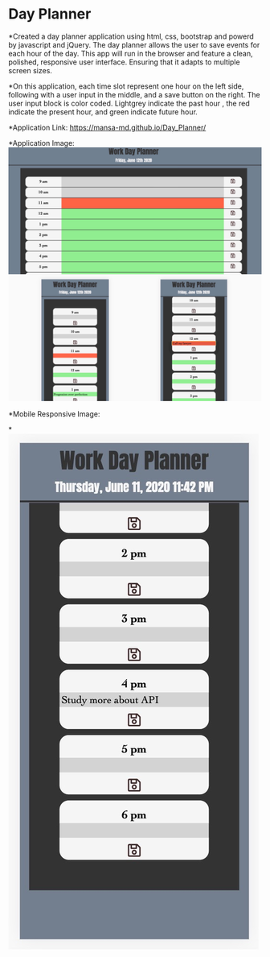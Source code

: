 # Day Planner

*Created a day planner application using html, css, bootstrap and powerd by javascript and jQuery. The day planner allows the user to save events for each hour of the day. This app will run in the browser and feature a clean, polished, responsive user interface. Ensuring that it adapts to multiple screen sizes.

*On this application, each time slot represent one hour on the left side, following with a user input in the middle, and a save button on the right. The user input block is color coded. Lightgrey indicate the past hour , the red indicate the present hour, and green indicate future hour.

*Application Link: https://mansa-md.github.io/Day_Planner/

*Application Image: ![](assets/collage.jpg)

*Mobile Responsive Image: 

*![](assets/mb_rp.JPG)
